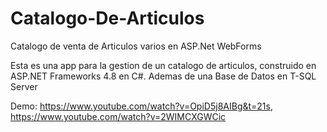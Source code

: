# Catalogo-De-Articulos
Catalogo de venta de Articulos varios en ASP.Net WebForms

Esta es una app para la gestion de un catalogo de articulos, construido en ASP.NET Frameworks 4.8 en C#. Ademas de una Base de Datos en T-SQL Server

Demo: https://www.youtube.com/watch?v=OpiD5j8AIBg&t=21s, https://www.youtube.com/watch?v=2WIMCXGWCic

